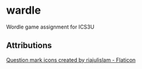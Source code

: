 # wardle
Wordle game assignment for ICS3U

## Attributions
<a href="https://www.flaticon.com/free-icons/question-mark" title="question mark icons">Question mark icons created by riajulislam - Flaticon</a>
